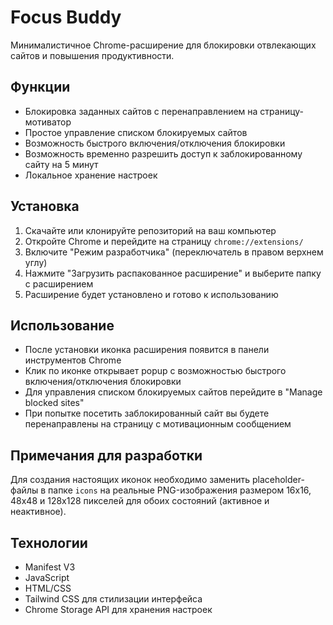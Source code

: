 # Focus Buddy

Минималистичное Chrome-расширение для блокировки отвлекающих сайтов и повышения продуктивности.

## Функции

- Блокировка заданных сайтов с перенаправлением на страницу-мотиватор
- Простое управление списком блокируемых сайтов
- Возможность быстрого включения/отключения блокировки
- Возможность временно разрешить доступ к заблокированному сайту на 5 минут
- Локальное хранение настроек

## Установка

1. Скачайте или клонируйте репозиторий на ваш компьютер
2. Откройте Chrome и перейдите на страницу `chrome://extensions/`
3. Включите "Режим разработчика" (переключатель в правом верхнем углу)
4. Нажмите "Загрузить распакованное расширение" и выберите папку с расширением
5. Расширение будет установлено и готово к использованию

## Использование

- После установки иконка расширения появится в панели инструментов Chrome
- Клик по иконке открывает popup с возможностью быстрого включения/отключения блокировки
- Для управления списком блокируемых сайтов перейдите в "Manage blocked sites"
- При попытке посетить заблокированный сайт вы будете перенаправлены на страницу с мотивационным сообщением

## Примечания для разработки

Для создания настоящих иконок необходимо заменить placeholder-файлы в папке `icons` на реальные PNG-изображения размером 16x16, 48x48 и 128x128 пикселей для обоих состояний (активное и неактивное).

## Технологии

- Manifest V3
- JavaScript
- HTML/CSS
- Tailwind CSS для стилизации интерфейса
- Chrome Storage API для хранения настроек 